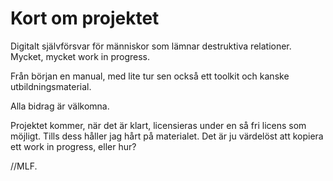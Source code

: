 # Kort om projektet

Digitalt självförsvar för människor som lämnar destruktiva relationer. Mycket, mycket work in progress.

Från början en manual, med lite tur sen också ett toolkit och kanske utbildningsmaterial.

Alla bidrag är välkomna.

Projektet kommer, när det är klart, licensieras under en så fri licens som möjligt. Tills dess håller jag hårt på materialet. Det är ju värdelöst att kopiera ett work in progress, eller hur?

//MLF.
